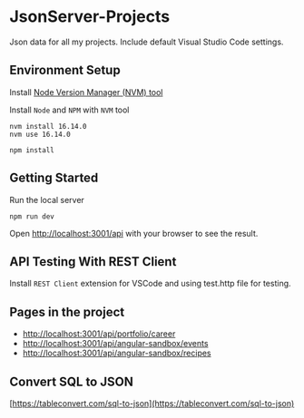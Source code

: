 # JsonServer-Projects

Json data for all my projects. Include default Visual Studio Code settings.

## Environment Setup

Install [Node Version Manager (NVM) tool](https://github.com/coreybutler/nvm-windows/releases)

Install `Node` and `NPM` with `NVM` tool

```
nvm install 16.14.0
nvm use 16.14.0
```
```
npm install
```

## Getting Started

Run the local server

```
npm run dev
```

Open [http://localhost:3001/api](http://localhost:3001/api) with your browser to see the result.


## API Testing With REST Client
Install `REST Client` extension for VSCode and using test.http file for testing.



## Pages in the project

- [http://localhost:3001/api/portfolio/career](http://localhost:3001/api/portfolio/career)
- [http://localhost:3001/api/angular-sandbox/events](http://localhost:3001/api/angular-sandbox/events)
- [http://localhost:3001/api/angular-sandbox/recipes](http://localhost:3001/api/angular-sandbox/recipes)


## Convert SQL to JSON
[https://tableconvert.com/sql-to-json](https://tableconvert.com/sql-to-json)

